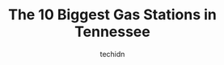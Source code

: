 ---
layout: ampstory
image: https://i0.wp.com/paketmu.com/wp-content/uploads/2023/06/lewis-country-store-0-in-tennessee-1686366997.jpeg?resize=640,853
author: techidn
featured: false
description: Explore the diverse Gas Station scene in Tennessee, home to an incredible selection of 10 establishments catering to every taste. Whether youre in search of iconic favorites or undiscovered
title: The 10 Biggest Gas Stations in Tennessee
cover:
   title: The 10 Biggest Gas Stations in Tennessee
   subtitle: RICKPATE
   background: https://paketmu.com/wp-content/uploads/2023/06/lewis-country-store-0-in-tennessee-1686366997.jpeg

pages: 
 - layout: thirds
   top: <h1>#1 Exxon</h1>
   bottom: "<p>Place is ok no bathrooms coffee is always low soda machines are nasty I had a big come out in my ice several times so if you like cold fountain drinks check before you dr</p>"
   background: https://paketmu.com/wp-content/uploads/2023/06/lewis-country-store-1-in-tennessee-1686366998.jpeg
   backgroundblur: true
 - layout: thirds
   top: <h1>#2 Lewis Country Store</h1>
   bottom: "<p>AMAZING TRUE AMERICANS HERE,Who are deserving of more than only thanks!1st time visit with no prior knowledge of the place, immediately I ABSOLUTELY LOVE THESE PEOPLE. I </p>"
   background: https://paketmu.com/wp-content/uploads/2023/06/lewis-country-store-2-in-tennessee-1686366999.jpeg
   cta:
      link: https://paketmu.com/the-10-biggest-gas-stations-in-tennessee/
      text: The 10 Biggest Gas Stations in Tennessee
 - layout: thirds
   top: <h1>#3 Murphy Express</h1>
   bottom: "<p>Cashiers didnt do anything about one line being tied up with one customer while the other line was serving customers who werent even in the building when I first go</p>"
   background: https://paketmu.com/wp-content/uploads/2023/06/lewis-country-store-3-in-tennessee-1686366999.jpeg
   cta:
      link: https://paketmu.com/the-10-biggest-gas-stations-in-tennessee/
      text: The 10 Biggest Gas Stations in Tennessee
 - layout: thirds
   top: <h1>#4 Murphy USA</h1>
   bottom: "<p>149 Sam Walton Dr, Sparta, TN 38583, United States</p>"
   background: https://images.unsplash.com/photo-1546497974-b213c9efb599?ixlib=rb-4.0.3&ixid=MnwxMjA3fDB8MHxwaG90by1wYWdlfHx8fGVufDB8fHx8&auto=format&fit=crop&w=640&h=853&q=80
   cta:
      link: https://paketmu.com/the-10-biggest-gas-stations-in-tennessee/
      text: The 10 Biggest Gas Stations in Tennessee
 - layout: thirds
   top: <h1>#5 Gas USA</h1>
   bottom: "<p>6022 US-412, Bells, TN 38006, United States</p>"
   background: https://images.unsplash.com/photo-1533998839656-76f5e4b2bccb?ixlib=rb-4.0.3&ixid=MnwxMjA3fDB8MHxwaG90by1wYWdlfHx8fGVufDB8fHx8&auto=format&fit=crop&w=640&h=853&q=80
   cta:
      link: https://paketmu.com/the-10-biggest-gas-stations-in-tennessee/
      text: The 10 Biggest Gas Stations in Tennessee
 - layout: thirds
   top: <h1>#6 Phillips 66</h1>
   bottom: "<p>728 US-64, Lawrenceburg, TN 38464, United States</p>"
   background: https://images.unsplash.com/photo-1462556791646-c201b8241a94?ixlib=rb-4.0.3&ixid=MnwxMjA3fDB8MHxwaG90by1wYWdlfHx8fGVufDB8fHx8&auto=format&fit=crop&w=640&h=853&q=80
   cta:
      link: https://paketmu.com/the-10-biggest-gas-stations-in-tennessee/
      text: The 10 Biggest Gas Stations in Tennessee
 - layout: thirds
   top: <h1>#7 DOWNTOWN STATION</h1>
   bottom: "<p>101 W Main St, Decherd, TN 37324, United States</p>"
   background: https://images.unsplash.com/photo-1496096265110-f83ad7f96608?ixlib=rb-4.0.3&ixid=MnwxMjA3fDB8MHxwaG90by1wYWdlfHx8fGVufDB8fHx8&auto=format&fit=crop&w=640&h=853&q=80
   cta:
      link: https://paketmu.com/the-10-biggest-gas-stations-in-tennessee/
      text: The 10 Biggest Gas Stations in Tennessee
 - layout: thirds
   middle: Continue reading...
   background: https://images.unsplash.com/photo-1533735380053-eb8d0759b24a?ixlib=rb-4.0.3&ixid=MnwxMjA3fDB8MHxwaG90by1wYWdlfHx8fGVufDB8fHx8&auto=format&fit=crop&w=640&h=853&q=80
   cta:
      link: https://paketmu.com/the-10-biggest-gas-stations-in-tennessee/
      text: The 10 Biggest Gas Stations in Tennessee
      
---
